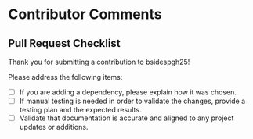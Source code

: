 # Contributor Comments

## Pull Request Checklist

Thank you for submitting a contribution to bsidespgh25!

Please address the following items:

- [ ] If you are adding a dependency, please explain how it was chosen.
- [ ] If manual testing is needed in order to validate the changes, provide a testing plan and the expected results.
- [ ] Validate that documentation is accurate and aligned to any project updates or additions.

